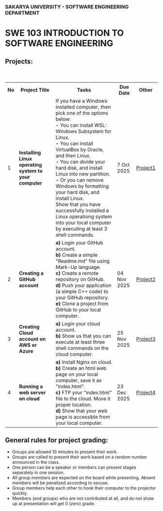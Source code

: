 ### SAKARYA UNIVERSITY - SOFTWARE ENGINEERING DEPARTMENT
# SWE 103 INTRODUCTION TO SOFTWARE ENGINEERING

## Projects:

<table>
  <header>
    <th>No</th>
    <th>Project Title</th>
    <th>Tasks</th>
    <th>Due Date</th>
    <th>Other</th>
  </header>
  <body>
    <tr>
      <td>1</td>
      <td><b>Installing Linux operating system to your computer</b></td>
      <td> 
        If you have a Windows installed computer, then pick one of the options below: <br> 
        <b>-</b> You can install WSL: Windows Subsystem for Linux. <br> 
        <b>-</b> You can install VirtualBox by Oracle, and then Linux. <br>
        <b>-</b> You can divide your hard disk, and install Linux into new partition.<br>
        <b>-</b> Or you can remove Windows by formatting your hard disk, and install Linux.<br>
        Show that you have successfully installed a Linux operationg system into your local computer by executing at least 3 shell commands. 
      </td>
      <td>7 Oct 2025</td>
      <td><a href="pro1.pdf">Project1</a></td>
    </tr>
    <tr>
      <td>2</td>
      <td><b>Creating a GitHub account</b></td>
      <td>
        <b>a)</b> Login your GitHub account.<br> 
        <b>b)</b> Create a simple "Readme.md" file using Mark-Up language.<br> 
        <b>c)</b> Create a remote repository on GitHub.<br>
        <b>d)</b> Push your application (a simple C++ code) to your GitHub repository.<br>
        <b>e)</b> Clone a project from GitHub to your local computer.<br>
      </td>
      <td>04 Nov 2025<br></td>
      <td><a href="pro2.pdf">Project2</a></td>
    </tr>
    <tr>
      <td>3</td>
      <td><b>Creating Cloud account on AWS or Azure</b></td>
      <td>
        <b>a)</b> Login your cloud account.<br>
        <b>b)</b> Show us that you can execute at least three shell commands on the cloud computer.<br>
      </td>
      <td>25 Nov 2025<br></td>
      <td><a href="pro3.pdf">Project3</a></td>
    </tr>
     <tr>
      <td>4</td>
      <td><b>Running a web server on cloud</b></td>
      <td>
        <b>a)</b> Install Nginx on cloud.<br>
        <b>b)</b> Create an html web page on your local computer, save it as "index.html". <br>      
        <b>c)</b> FTP your "index.html" file to the cloud. Move it proper location. <br>
        <b>d)</b> Show that your web page is accessible from your local computer.<br>
      </td>
      <td>23 Dec 2025<br></td>
      <td><a href="pro4.pdf">Project4</a></td>
    </tr>
  </body>
</table>


## General rules for project grading:
* Groups are allowed 10 minutes to present their work.
* Groups are called to present their work based on a random number announced in the class. 
* One person can be a speaker or members can present stages separately in one session.
* All group members are expected on the board while presenting. Absent members will be penalized according to excuse.
* Group members help each other to hook their computer to the projector quickly.
* Members (and groups) who are not contributed at all, and do not show up at presentation will get 0 (zero) grade.
